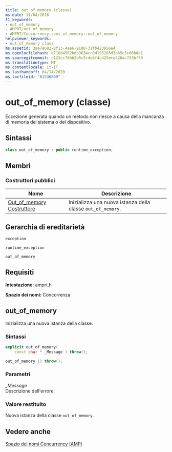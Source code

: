 ```yaml
---
title: out_of_memory (classe)
ms.date: 11/04/2016
f1_keywords:
- out_of_memory
- AMPRT/out_of_memory
- AMPRT/Concurrency::out_of_memory::out_of_memory
helpviewer_keywords:
- out_of_memory class
ms.assetid: 3aa7e682-8f13-4ae6-9188-31fb423956e4
ms.openlocfilehash: e716d4952bdb9634cc0d195285d3a65c5c06b0a1
ms.sourcegitcommit: c123cc76bb2b6c5cde6f4c425ece420ac733bf70
ms.translationtype: MT
ms.contentlocale: it-IT
ms.lasthandoff: 04/14/2020
ms.locfileid: "81336809"
---
```

# <a name="out_of_memory-class"></a>out_of_memory (classe)

Eccezione generata quando un metodo non riesce a causa della mancanza di memoria del sistema o del dispositivo.

## <a name="syntax"></a>Sintassi

```cpp
class out_of_memory : public runtime_exception;
```

## <a name="members"></a>Membri

### <a name="public-constructors"></a>Costruttori pubblici

|Nome|Descrizione|
|----------|-----------------|
|[Out_of_memory Costruttore](#ctor)|Inizializza una nuova istanza della classe `out_of_memory`.|

## <a name="inheritance-hierarchy"></a>Gerarchia di ereditarietà

`exception`

`runtime_exception`

`out_of_memory`

## <a name="requirements"></a>Requisiti

**Intestazione:** amprt.h

**Spazio dei nomi:** Concorrenza

## <a name="out_of_memory"></a><a name="ctor"></a>out_of_memory

Inizializza una nuova istanza della classe.

### <a name="syntax"></a>Sintassi

```cpp
explicit out_of_memory(
    const char * _Message ) throw();

out_of_memory () throw();
```

### <a name="parameters"></a>Parametri

*_Message*<br/>
Descrizione dell'errore.

### <a name="return-value"></a>Valore restituito

Nuova istanza della classe `out_of_memory`.

## <a name="see-also"></a>Vedere anche

[Spazio dei nomi Concurrency (AMP)](concurrency-namespace-cpp-amp.md)
